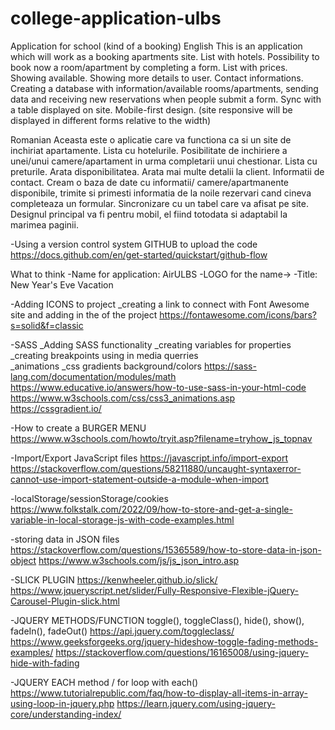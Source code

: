 # college-application-ulbs
Application for school (kind of a booking)
English
This is an application which will work as a booking apartments site.
List with hotels.
Possibility to book now a room/apartment by completing a form.
List with prices.
Showing available.
Showing more details to user.
Contact informations.
Creating a database with information/available rooms/apartments, sending data and receiving new reservations when people submit a form.
Sync with a table displayed on site.
Mobile-first design. (site responsive will be displayed in different forms relative to the width)



Romanian
Aceasta este o aplicatie care va functiona ca si un site de inchiriat apartamente.
Lista cu hotelurile.
Posibilitate de inchiriere a unei/unui camere/apartament in urma completarii unui chestionar.
Lista cu preturile.
Arata disponibilitatea.
Arata mai multe detalii la client.
Informatii de contact.
Cream o baza de date cu informatii/ camere/apartmanente disponibile, trimite si primesti informatia de la noile rezervari cand cineva completeaza un formular.
Sincronizare cu un tabel care va afisat pe site.
Designul principal va fi pentru mobil, el fiind totodata si adaptabil la marimea paginii.




-Using a version control system GITHUB to upload the code 
https://docs.github.com/en/get-started/quickstart/github-flow

What to think
-Name for application: AirULBS
-LOGO for the name->
-Title: New Year's Eve Vacation


-Adding ICONS to project 
_creating a link to connect with Font Awesome site and adding in the <head> of the project
https://fontawesome.com/icons/bars?s=solid&f=classic


-SASS
_Adding SASS functionality
_creating variables for properties
_creating breakpoints using in media querries   
_animations
_css gradients background/colors
https://sass-lang.com/documentation/modules/math
https://www.educative.io/answers/how-to-use-sass-in-your-html-code
https://www.w3schools.com/css/css3_animations.asp
https://cssgradient.io/


-How to create a BURGER MENU
https://www.w3schools.com/howto/tryit.asp?filename=tryhow_js_topnav


-Import/Export JavaScript files
https://javascript.info/import-export
https://stackoverflow.com/questions/58211880/uncaught-syntaxerror-cannot-use-import-statement-outside-a-module-when-import


-localStorage/sessionStorage/cookies
https://www.folkstalk.com/2022/09/how-to-store-and-get-a-single-variable-in-local-storage-js-with-code-examples.html


-storing data in JSON files 
https://stackoverflow.com/questions/15365589/how-to-store-data-in-json-object
https://www.w3schools.com/js/js_json_intro.asp


-SLICK PLUGIN 
https://kenwheeler.github.io/slick/
https://www.jqueryscript.net/slider/Fully-Responsive-Flexible-jQuery-Carousel-Plugin-slick.html


-JQUERY METHODS/FUNCTION
toggle(), toggleClass(), hide(), show(), fadeIn(), fadeOut()
https://api.jquery.com/toggleclass/
https://www.geeksforgeeks.org/jquery-hideshow-toggle-fading-methods-examples/
https://stackoverflow.com/questions/16165008/using-jquery-hide-with-fading


-JQUERY EACH method / for loop with each() 
https://www.tutorialrepublic.com/faq/how-to-display-all-items-in-array-using-loop-in-jquery.php
https://learn.jquery.com/using-jquery-core/understanding-index/
